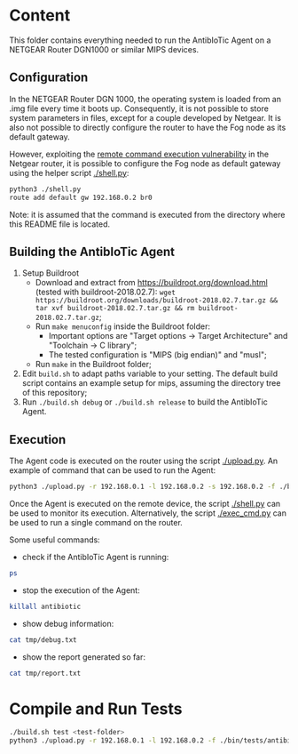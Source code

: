 # Content
This folder contains everything needed to run the AntibIoTic Agent on a NETGEAR Router DGN1000 or similar MIPS devices.

## Configuration
In the NETGEAR Router DGN 1000, the operating system is loaded from an .img file every time it boots up. Consequently, it is not possible to store system parameters in files, except for a couple developed by Netgear. It is also not possible to directly configure the router to have the Fog node as its default gateway.

However, exploiting the [remote command execution vulnerability](https://www.exploit-db.com/exploits/25978) in the Netgear router, it is possible to configure the Fog node as default gateway using the helper script [./shell.py](./shell.py):
```bash
python3 ./shell.py
route add default gw 192.168.0.2 br0
```
Note: it is assumed that the command is executed from the directory where this README file is located.

## Building the AntibIoTic Agent
1. Setup Buildroot
    * Download and extract from https://buildroot.org/download.html (tested with buildroot-2018.02.7): `wget https://buildroot.org/downloads/buildroot-2018.02.7.tar.gz && tar xvf buildroot-2018.02.7.tar.gz && rm buildroot-2018.02.7.tar.gz`;
    * Run `make menuconfig` inside the Buildroot folder:
        * Important options are "Target options -> Target Architecture" and "Toolchain -> C library";
        * The tested configuration is "MIPS (big endian)" and "musl";
    * Run `make` in the Buildroot folder;
2. Edit `build.sh` to adapt paths variable to your setting. The default build script contains an example setup for mips, assuming the directory tree of this repository;
3. Run `./build.sh debug` or `./build.sh release` to build the AntibIoTic Agent.

## Execution
The Agent code is executed on the router using the script [./upload.py](./upload.py).
An example of command that can be used to run the Agent:
```bash
python3 ./upload.py -r 192.168.0.1 -l 192.168.0.2 -s 192.168.0.2 -f ./bin/antibiotic_debug_mips -n antibiotic -x -e
```
Once the Agent is executed on the remote device, the script [./shell.py](./shell.py) can be used to monitor its execution.
Alternatively, the script [./exec_cmd.py](`./exec_cmd.py`) can be used to run a single command on the router.

Some useful commands:
* check if the AntibIoTic Agent is running:
```bash
ps
```
* stop the execution of the Agent:
```bash
killall antibiotic
```
* show debug information:
```bash
cat tmp/debug.txt
```
* show the report generated so far:
```bash
cat tmp/report.txt
```
# Compile and Run Tests
```bash
./build.sh test <test-folder>
python3 ./upload.py -r 192.168.0.1 -l 192.168.0.2 -f ./bin/tests/antibiotic_<test-folder>_test_mips -n <test-name> -e -nx

```
